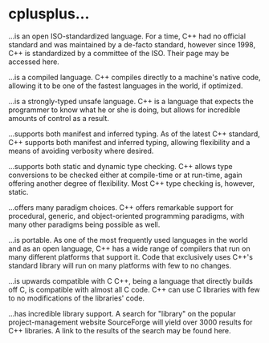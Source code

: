 # cplusplus...
...is an open ISO-standardized language. 
For a time, C++ had no official standard and was maintained by a de-facto standard, however since 1998, C++ is standardized by a committee of the ISO. Their page may be accessed here. 

...is a compiled language. 
C++ compiles directly to a machine's native code, allowing it to be one of the fastest languages in the world, if optimized. 

...is a strongly-typed unsafe language. 
C++ is a language that expects the programmer to know what he or she is doing, but allows for incredible amounts of control as a result. 

...supports both manifest and inferred typing. 
As of the latest C++ standard, C++ supports both manifest and inferred typing, allowing flexibility and a means of avoiding verbosity where desired. 

...supports both static and dynamic type checking. 
C++ allows type conversions to be checked either at compile-time or at run-time, again offering another degree of flexibility. Most C++ type checking is, however, static. 

...offers many paradigm choices. 
C++ offers remarkable support for procedural, generic, and object-oriented programming paradigms, with many other paradigms being possible as well. 

...is portable. 
As one of the most frequently used languages in the world and as an open language, C++ has a wide range of compilers that run on many different platforms that support it. Code that exclusively uses C++'s standard library will run on many platforms with few to no changes. 

...is upwards compatible with C 
C++, being a language that directly builds off C, is compatible with almost all C code. C++ can use C libraries with few to no modifications of the libraries' code. 

...has incredible library support. 
A search for "library" on the popular project-management website SourceForge will yield over 3000 results for C++ libraries. A link to the results of the search may be found here.
